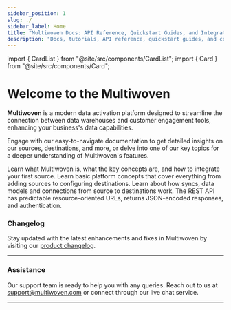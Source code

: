 ```yaml
---
sidebar_position: 1
slug: ./
sidebar_label: Home
title: "Multiwoven Docs: API Reference, Quickstart Guides, and Integrations"
description: "Docs, tutorials, API reference, quickstart guides, and code snippets for getting started with Multiwoven."
---
```


import { CardList } from "@site/src/components/CardList";
import { Card } from "@site/src/components/Card";

# Welcome to the Multiwoven

**Multiwoven** is a modern data activation platform designed to streamline the connection between data warehouses and customer engagement tools, enhancing your business's data capabilities.

Engage with our easy-to-navigate documentation to get detailed insights on our sources, destinations, and more, or delve into one of our key topics for a deeper understanding of Multiwoven's features.

<CardList size="medium">
  <Card title="Getting Started" href="/getting-started/introduction/" linkText="Learn More">
    Learn what Multiwoven is, what the key concepts are, and how to integrate your first source.
  </Card>
  <Card title="Tutorials" href="/" linkText="Learn More">
    Learn basic platform concepts that cover everything from adding sources to configuring
    destinations.
  </Card>
  <Card title="Connections" href="/" linkText="Learn More">
    Learn about how syncs, data models and connections from source to destinations work.
  </Card>
  <Card title="API Reference" href="/api" linkText="Learn More">
    The REST API has predictable resource-oriented URLs, returns JSON-encoded responses, and authentication.
  </Card>
</CardList>

### Changelog

Stay updated with the latest enhancements and fixes in Multiwoven by visiting our [product changelog](./).

----

### Assistance

Our support team is ready to help you with any queries. Reach out to us at [support@multiwoven.com](mailto:support@multiwoven.com) or connect through our live chat service.

---


